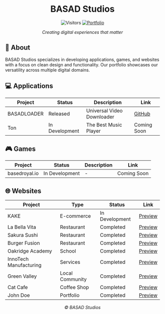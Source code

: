 <div align="center">
  
# BASAD Studios

![Visitors](https://profile-counter.glitch.me/basadstudios/count.svg)
[![Portfolio](https://img.shields.io/badge/Portfolio-basadstudios.com-blue?style=flat-square&logo=web)](https://basadstudios.com)

_Creating digital experiences that matter_

</div>

## 🚀 About

BASAD Studios specializes in developing applications, games, and websites with a focus on clean design and functionality. Our portfolio showcases our versatility across multiple digital domains.

## 💻 Applications

| Project | Status | Description | Link |
|---------|--------|-------------|------|
| BASADLOADER | Released | Universal Video Downloader | [GitHub](https://github.com/basadstudios/Universal-Video-Downloader) |
| Ton | In Development | The Best Music Player | Coming Soon |

## 🎮 Games

| Project | Status | Description | Link |
|---------|--------|-------------|------|
| basedroyal.io | In Development | - | Coming Soon |

## 🌐 Websites

| Project | Type | Status | Link |
|---------|------|--------|-----------|
| KAKE | E-commerce | In Development | [Preview](https://basadstudios.github.io/kakeshop-preview/) |
| La Bella Vita | Restaurant | Completed | [Preview](https://basadstudios.github.io/Website-LaBellaVita-Preview/) |
| Sakura Sushi | Restaurant | Completed | [Preview](https://basadstudios.github.io/Website-SakuraSushi-Preview/) |
| Burger Fusion | Restaurant | Completed | [Preview](https://basadstudios.github.io/Website-BurgerFusion-Preview/) |
| Oakridge Academy | School | Completed | [Preview](https://basadstudios.github.io/Website-OakridgeAcademy-Preview/) |
| InnoTech Manufacturing | Services | Completed | [Preview](https://basadstudios.github.io/Website-InnoTechMfg-Preview/) |
| Green Valley | Local Community | Completed | [Preview](https://basadstudios.github.io/Website-GreenValley-Preview/) |
| Cat Cafe | Coffee Shop | Completed | [Preview](https://basadstudios.github.io/Website-CatCafe-Preview/) |
| John Doe | Portfolio | Completed | [Preview](https://basadstudios.github.io/Website-ScrollingPortfolio-Preview/) |



<div align="center">

_© BASAD Studios_

</div>
